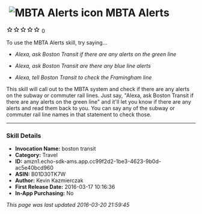 # &nbsp;<img src="https://github.com/dale3h/alexa-skills-list/raw/master/skills/mbta-alerts/B01D30TK7W/app_icon" alt="MBTA Alerts icon" width="36"> MBTA Alerts
![0 stars](../../../images/ic_star_border_black_18dp_1x.png)![0 stars](../../../images/ic_star_border_black_18dp_1x.png)![0 stars](../../../images/ic_star_border_black_18dp_1x.png)![0 stars](../../../images/ic_star_border_black_18dp_1x.png)![0 stars](../../../images/ic_star_border_black_18dp_1x.png) 0

To use the MBTA Alerts skill, try saying...

* *Alexa, ask Boston Transit if there are any alerts on the green line*

* *Alexa, ask Boston Transit are there any blue line alerts*

* *Alexa, tell Boston Transit to check the Framingham line*

This skill will call out to the MBTA system and check if there are any alerts on the subway or commuter rail lines.  Just say, "Alexa, ask Boston Transit if there are any alerts on the green line" and it'll let you know if there are any alerts and read them back to you.  You can say any of the subway or commuter rail line names in that statement to check those.

***

### Skill Details

* **Invocation Name:** boston transit
* **Category:** Travel
* **ID:** amzn1.echo-sdk-ams.app.cc99f2d2-1be3-4623-9b0d-ac5e40bcd960
* **ASIN:** B01D30TK7W
* **Author:** Kevin Kazmierczak
* **First Release Date:** 2016-03-17 10:16:36
* **In-App Purchasing:** No

*This page was last updated 2016-03-20 21:59:45*
